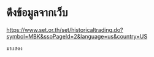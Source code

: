 # ดึงข้อมูลจากเว็บ 
https://www.set.or.th/set/historicaltrading.do?symbol=MBK&ssoPageId=2&language=us&country=US

มาเเสดง
